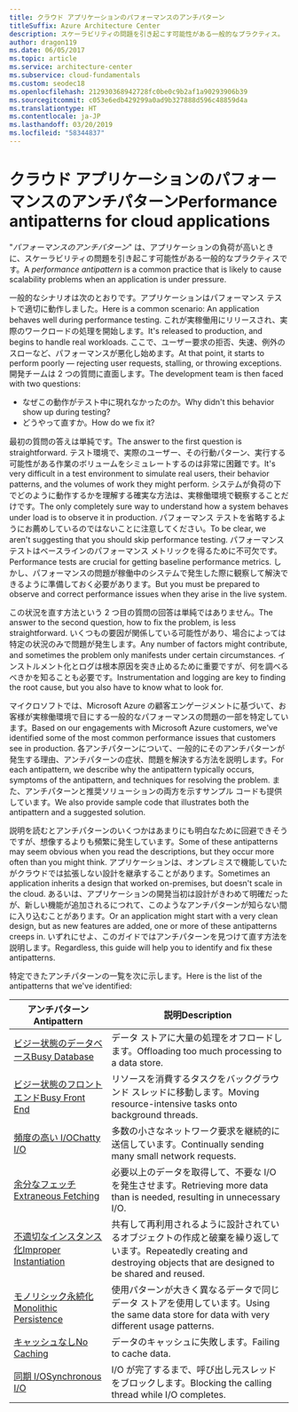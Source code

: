```yaml
---
title: クラウド アプリケーションのパフォーマンスのアンチパターン
titleSuffix: Azure Architecture Center
description: スケーラビリティの問題を引き起こす可能性がある一般的なプラクティス。
author: dragon119
ms.date: 06/05/2017
ms.topic: article
ms.service: architecture-center
ms.subservice: cloud-fundamentals
ms.custom: seodec18
ms.openlocfilehash: 212930368942728fc0be0c9b2af1a90293906b39
ms.sourcegitcommit: c053e6edb429299a0ad9b327888d596c48859d4a
ms.translationtype: HT
ms.contentlocale: ja-JP
ms.lasthandoff: 03/20/2019
ms.locfileid: "58344837"
---
```

# <a name="performance-antipatterns-for-cloud-applications"></a><span data-ttu-id="41df6-103">クラウド アプリケーションのパフォーマンスのアンチパターン</span><span class="sxs-lookup"><span data-stu-id="41df6-103">Performance antipatterns for cloud applications</span></span>

<span data-ttu-id="41df6-104">"*パフォーマンスのアンチパターン*" は、アプリケーションの負荷が高いときに、スケーラビリティの問題を引き起こす可能性がある一般的なプラクティスです。</span><span class="sxs-lookup"><span data-stu-id="41df6-104">A *performance antipattern* is a common practice that is likely to cause scalability problems when an application is under pressure.</span></span>

<span data-ttu-id="41df6-105">一般的なシナリオは次のとおりです。アプリケーションはパフォーマンス テストで適切に動作しました。</span><span class="sxs-lookup"><span data-stu-id="41df6-105">Here is a common scenario: An application behaves well during performance testing.</span></span> <span data-ttu-id="41df6-106">これが実稼働用にリリースされ、実際のワークロードの処理を開始します。</span><span class="sxs-lookup"><span data-stu-id="41df6-106">It's released to production, and begins to handle real workloads.</span></span> <span data-ttu-id="41df6-107">ここで、ユーザー要求の拒否、失速、例外のスローなど、パフォーマンスが悪化し始めます。</span><span class="sxs-lookup"><span data-stu-id="41df6-107">At that point, it starts to perform poorly &mdash; rejecting user requests, stalling, or throwing exceptions.</span></span> <span data-ttu-id="41df6-108">開発チームは 2 つの質問に直面します。</span><span class="sxs-lookup"><span data-stu-id="41df6-108">The development team is then faced with two questions:</span></span>

- <span data-ttu-id="41df6-109">なぜこの動作がテスト中に現れなかったのか。</span><span class="sxs-lookup"><span data-stu-id="41df6-109">Why didn't this behavior show up during testing?</span></span>
- <span data-ttu-id="41df6-110">どうやって直すか。</span><span class="sxs-lookup"><span data-stu-id="41df6-110">How do we fix it?</span></span>

<span data-ttu-id="41df6-111">最初の質問の答えは単純です。</span><span class="sxs-lookup"><span data-stu-id="41df6-111">The answer to the first question is straightforward.</span></span> <span data-ttu-id="41df6-112">テスト環境で、実際のユーザー、その行動パターン、実行する可能性がある作業のボリュームをシミュレートするのは非常に困難です。</span><span class="sxs-lookup"><span data-stu-id="41df6-112">It's very difficult in a test environment to simulate real users, their behavior patterns, and the volumes of work they might perform.</span></span> <span data-ttu-id="41df6-113">システムが負荷の下でどのように動作するかを理解する確実な方法は、実稼働環境で観察することだけです。</span><span class="sxs-lookup"><span data-stu-id="41df6-113">The only completely sure way to understand how a system behaves under load is to observe it in production.</span></span> <span data-ttu-id="41df6-114">パフォーマンス テストを省略するようにお薦めしているのではないことに注意してください。</span><span class="sxs-lookup"><span data-stu-id="41df6-114">To be clear, we aren't suggesting that you should skip performance testing.</span></span> <span data-ttu-id="41df6-115">パフォーマンス テストはベースラインのパフォーマンス メトリックを得るために不可欠です。</span><span class="sxs-lookup"><span data-stu-id="41df6-115">Performance tests are crucial for getting baseline performance metrics.</span></span> <span data-ttu-id="41df6-116">しかし、パフォーマンスの問題が稼働中のシステムで発生した際に観察して解決できるように準備しておく必要があります。</span><span class="sxs-lookup"><span data-stu-id="41df6-116">But you must be prepared to observe and correct performance issues when they arise in the live system.</span></span>

<span data-ttu-id="41df6-117">この状況を直す方法という 2 つ目の質問の回答は単純ではありません。</span><span class="sxs-lookup"><span data-stu-id="41df6-117">The answer to the second question, how to fix the problem, is less straightforward.</span></span> <span data-ttu-id="41df6-118">いくつもの要因が関係している可能性があり、場合によっては特定の状況のみで問題が発生します。</span><span class="sxs-lookup"><span data-stu-id="41df6-118">Any number of factors might contribute, and sometimes the problem only manifests under certain circumstances.</span></span> <span data-ttu-id="41df6-119">インストルメント化とログは根本原因を突き止めるために重要ですが、何を調べるべきかを知ることも必要です。</span><span class="sxs-lookup"><span data-stu-id="41df6-119">Instrumentation and logging are key to finding the root cause, but you also have to know what to look for.</span></span>

<span data-ttu-id="41df6-120">マイクロソフトでは、Microsoft Azure の顧客エンゲージメントに基づいて、お客様が実稼働環境で目にする一般的なパフォーマンスの問題の一部を特定しています。</span><span class="sxs-lookup"><span data-stu-id="41df6-120">Based on our engagements with Microsoft Azure customers, we've identified some of the most common performance issues that customers see in production.</span></span> <span data-ttu-id="41df6-121">各アンチパターンについて、一般的にそのアンチパターンが発生する理由、アンチパターンの症状、問題を解決する方法を説明します。</span><span class="sxs-lookup"><span data-stu-id="41df6-121">For each antipattern, we describe why the antipattern typically occurs, symptoms of the antipattern, and techniques for resolving the problem.</span></span> <span data-ttu-id="41df6-122">また、アンチパターンと推奨ソリューションの両方を示すサンプル コードも提供しています。</span><span class="sxs-lookup"><span data-stu-id="41df6-122">We also provide sample code that illustrates both the antipattern and a suggested solution.</span></span>

<span data-ttu-id="41df6-123">説明を読むとアンチパターンのいくつかはあまりにも明白なために回避できそうですが、想像するよりも頻繁に発生しています。</span><span class="sxs-lookup"><span data-stu-id="41df6-123">Some of these antipatterns may seem obvious when you read the descriptions, but they occur more often than you might think.</span></span> <span data-ttu-id="41df6-124">アプリケーションは、オンプレミスで機能していたがクラウドでは拡張しない設計を継承することがあります。</span><span class="sxs-lookup"><span data-stu-id="41df6-124">Sometimes an application inherits a design that worked on-premises, but doesn't scale in the cloud.</span></span> <span data-ttu-id="41df6-125">あるいは、アプリケーションの開発当初は設計がきわめて明確だったが、新しい機能が追加されるにつれて、このようなアンチパターンが知らない間に入り込むことがあります。</span><span class="sxs-lookup"><span data-stu-id="41df6-125">Or an application might start with a very clean design, but as new features are added, one or more of these antipatterns creeps in.</span></span> <span data-ttu-id="41df6-126">いずれにせよ、このガイドではアンチパターンを見つけて直す方法を説明します。</span><span class="sxs-lookup"><span data-stu-id="41df6-126">Regardless, this guide will help you to identify and fix these antipatterns.</span></span>

<span data-ttu-id="41df6-127">特定できたアンチパターンの一覧を次に示します。</span><span class="sxs-lookup"><span data-stu-id="41df6-127">Here is the list of the antipatterns that we've identified:</span></span>

| <span data-ttu-id="41df6-128">アンチパターン</span><span class="sxs-lookup"><span data-stu-id="41df6-128">Antipattern</span></span> | <span data-ttu-id="41df6-129">説明</span><span class="sxs-lookup"><span data-stu-id="41df6-129">Description</span></span> |
|-------------|-------------|
| <span data-ttu-id="41df6-130">[ビジー状態のデータベース][BusyDatabase]</span><span class="sxs-lookup"><span data-stu-id="41df6-130">[Busy Database][BusyDatabase]</span></span> | <span data-ttu-id="41df6-131">データ ストアに大量の処理をオフロードします。</span><span class="sxs-lookup"><span data-stu-id="41df6-131">Offloading too much processing to a data store.</span></span> |
| <span data-ttu-id="41df6-132">[ビジー状態のフロント エンド][BusyFrontEnd]</span><span class="sxs-lookup"><span data-stu-id="41df6-132">[Busy Front End][BusyFrontEnd]</span></span> | <span data-ttu-id="41df6-133">リソースを消費するタスクをバックグラウンド スレッドに移動します。</span><span class="sxs-lookup"><span data-stu-id="41df6-133">Moving resource-intensive tasks onto background threads.</span></span> |
| <span data-ttu-id="41df6-134">[頻度の高い I/O][ChattyIO]</span><span class="sxs-lookup"><span data-stu-id="41df6-134">[Chatty I/O][ChattyIO]</span></span> | <span data-ttu-id="41df6-135">多数の小さなネットワーク要求を継続的に送信しています。</span><span class="sxs-lookup"><span data-stu-id="41df6-135">Continually sending many small network requests.</span></span> |
| <span data-ttu-id="41df6-136">[余分なフェッチ][ExtraneousFetching]</span><span class="sxs-lookup"><span data-stu-id="41df6-136">[Extraneous Fetching][ExtraneousFetching]</span></span> | <span data-ttu-id="41df6-137">必要以上のデータを取得して、不要な I/O を発生させます。</span><span class="sxs-lookup"><span data-stu-id="41df6-137">Retrieving more data than is needed, resulting in unnecessary I/O.</span></span> |
| <span data-ttu-id="41df6-138">[不適切なインスタンス化][ImproperInstantiation]</span><span class="sxs-lookup"><span data-stu-id="41df6-138">[Improper Instantiation][ImproperInstantiation]</span></span> | <span data-ttu-id="41df6-139">共有して再利用されるように設計されているオブジェクトの作成と破棄を繰り返しています。</span><span class="sxs-lookup"><span data-stu-id="41df6-139">Repeatedly creating and destroying objects that are designed to be shared and reused.</span></span> |
| <span data-ttu-id="41df6-140">[モノリシック永続化][MonolithicPersistence]</span><span class="sxs-lookup"><span data-stu-id="41df6-140">[Monolithic Persistence][MonolithicPersistence]</span></span> | <span data-ttu-id="41df6-141">使用パターンが大きく異なるデータで同じデータ ストアを使用しています。</span><span class="sxs-lookup"><span data-stu-id="41df6-141">Using the same data store for data with very different usage patterns.</span></span> |
| <span data-ttu-id="41df6-142">[キャッシュなし][NoCaching]</span><span class="sxs-lookup"><span data-stu-id="41df6-142">[No Caching][NoCaching]</span></span> | <span data-ttu-id="41df6-143">データのキャッシュに失敗します。</span><span class="sxs-lookup"><span data-stu-id="41df6-143">Failing to cache data.</span></span> |
| <span data-ttu-id="41df6-144">[同期 I/O][SynchronousIO]</span><span class="sxs-lookup"><span data-stu-id="41df6-144">[Synchronous I/O][SynchronousIO]</span></span> | <span data-ttu-id="41df6-145">I/O が完了するまで、呼び出し元スレッドをブロックします。</span><span class="sxs-lookup"><span data-stu-id="41df6-145">Blocking the calling thread while I/O completes.</span></span> |

[BusyDatabase]: ./busy-database/index.md
[BusyFrontEnd]: ./busy-front-end/index.md
[ChattyIO]: ./chatty-io/index.md
[ExtraneousFetching]: ./extraneous-fetching/index.md
[ImproperInstantiation]: ./improper-instantiation/index.md
[MonolithicPersistence]: ./monolithic-persistence/index.md
[NoCaching]: ./no-caching/index.md
[SynchronousIO]: ./synchronous-io/index.md
